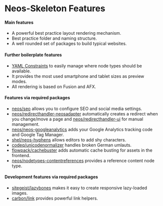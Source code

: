 # Neos-Skeleton Features

#### Main features

 - A powerful best practice layout rendering mechanism.
 - Best practice folder and naming structure.
 - A well rounded set of packages to build typical websites.

#### Further boilerplate features

 - [YAML Constraints](https://www.youtube.com/watch?v=ZCRYsYvxXFI) to easily manage where node types should be available.
 - It provides the most used smartphone and tablet sizes as preview modes.
 - All rendering is based on Fusion and AFX.

#### Features via required packages

 - [neos/seo](https://github.com/neos/neos-seo) allows you to configure SEO and social media settings.
 - [neos/redirecthandler-neosadapter](https://github.com/neos/redirecthandler-neosadapter) automatically creates a redirect when you change/move a page and [neos/redirecthandler-ui](https://github.com/neos/redirecthandler-ui) for manual management.
 - [neos/neos-googleanalytics](https://github.com/neos/neos-googleanalytics) adds your Google Analytics tracking code and Google Tag Manager.
 - [shel/neos-hyphens](https://github.com/Sebobo/Shel.Neos.Hyphens) allows editors to add shy characters.
 - [codeq/unicodenormalizer](https://github.com/code-q-web-factory/neos-unicodenormalizer) handles broken German umlauts.
 - [flowpack/cachebuster](https://github.com/Flowpack/Flowpack.CacheBuster) adds automatic cache busting for assets in the frontend.
 - [neos/nodetypes-contentreferences](https://github.com/neos/nodetypes-contentreferences) provides a reference content node type.
 
#### Development features via required packages

 - [sitegeist/lazybones](https://github.com/sitegeist/Sitegeist.Lazybones) makes it easy to create responsive lazy-loaded images.
 - [carbon/link](https://github.com/jonnitto/Carbon.Link) provides powerful link helpers.
